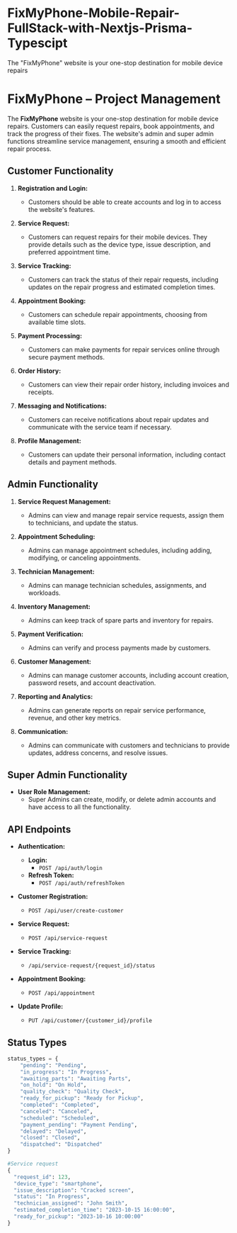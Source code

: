 # FixMyPhone-Mobile-Repair-FullStack-with-Nextjs-Prisma-Typescipt
The "FixMyPhone" website is your one-stop destination for mobile device repairs
# FixMyPhone – Project Management

The **FixMyPhone** website is your one-stop destination for mobile device repairs. Customers can easily request repairs, book appointments, and track the progress of their fixes. The website's admin and super admin functions streamline service management, ensuring a smooth and efficient repair process.

## Customer Functionality

1. **Registration and Login:**
   - Customers should be able to create accounts and log in to access the website's features.

2. **Service Request:**
   - Customers can request repairs for their mobile devices. They provide details such as the device type, issue description, and preferred appointment time.

3. **Service Tracking:**
   - Customers can track the status of their repair requests, including updates on the repair progress and estimated completion times.

4. **Appointment Booking:**
   - Customers can schedule repair appointments, choosing from available time slots.

5. **Payment Processing:**
   - Customers can make payments for repair services online through secure payment methods.

6. **Order History:**
   - Customers can view their repair order history, including invoices and receipts.

7. **Messaging and Notifications:**
   - Customers can receive notifications about repair updates and communicate with the service team if necessary.

8. **Profile Management:**
   - Customers can update their personal information, including contact details and payment methods.

## Admin Functionality

1. **Service Request Management:**
   - Admins can view and manage repair service requests, assign them to technicians, and update the status.

2. **Appointment Scheduling:**
   - Admins can manage appointment schedules, including adding, modifying, or canceling appointments.

3. **Technician Management:**
   - Admins can manage technician schedules, assignments, and workloads.

4. **Inventory Management:**
   - Admins can keep track of spare parts and inventory for repairs.

5. **Payment Verification:**
   - Admins can verify and process payments made by customers.

6. **Customer Management:**
   - Admins can manage customer accounts, including account creation, password resets, and account deactivation.

7. **Reporting and Analytics:**
   - Admins can generate reports on repair service performance, revenue, and other key metrics.

8. **Communication:**
   - Admins can communicate with customers and technicians to provide updates, address concerns, and resolve issues.

## Super Admin Functionality

- **User Role Management:**
  - Super Admins can create, modify, or delete admin accounts and have access to all the functionality.

## API Endpoints

- **Authentication:**
  - **Login:**
    - `POST /api/auth/login`
  - **Refresh Token:**
    - `POST /api/auth/refreshToken`

- **Customer Registration:**
  - `POST /api/user/create-customer`

- **Service Request:**
  - `POST /api/service-request`

- **Service Tracking:**
  - `/api/service-request/{request_id}/status`

- **Appointment Booking:**
  - `POST /api/appointment`

- **Update Profile:**
  - `PUT /api/customer/{customer_id}/profile`

## Status Types

```python
status_types = {
    "pending": "Pending",
    "in_progress": "In Progress",
    "awaiting_parts": "Awaiting Parts",
    "on_hold": "On Hold",
    "quality_check": "Quality Check",
    "ready_for_pickup": "Ready for Pickup",
    "completed": "Completed",
    "canceled": "Canceled",
    "scheduled": "Scheduled",
    "payment_pending": "Payment Pending",
    "delayed": "Delayed",
    "closed": "Closed",
    "dispatched": "Dispatched"
}

#Service request
{
  "request_id": 123,
  "device_type": "smartphone",
  "issue_description": "Cracked screen",
  "status": "In Progress",
  "technician_assigned": "John Smith",
  "estimated_completion_time": "2023-10-15 16:00:00",
  "ready_for_pickup": "2023-10-16 10:00:00"
}

